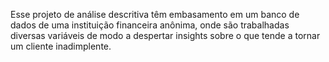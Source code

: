 Esse projeto de análise descritiva têm embasamento em um banco de dados de uma instituição financeira anônima, onde são trabalhadas diversas variáveis de modo a despertar insights sobre o que tende a tornar um cliente inadimplente.
